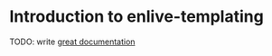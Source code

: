 # Introduction to enlive-templating

TODO: write [great documentation](http://jacobian.org/writing/great-documentation/what-to-write/)
